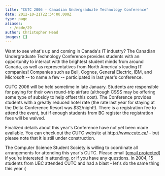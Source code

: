 ```yaml
---
title: "CUTC 2006 - Canadian Undergraduate Technology Conference"
date: 2012-10-21T22:34:00.000Z
type: page
aliases:
  - /node/29
author: Christopher Head
images: []
---
```


<div class="field field-name-body field-type-text-with-summary field-label-hidden"><div class="field-items"><div class="field-item even"><p>Want to see what&apos;s up and coming in Canada&apos;s IT industry? The Canadian Undergraduate Technology Conference provides students with an opportunity to interact with the brightest student minds from around Canada, as well as representatives from North America&apos;s leading IT companies! Companies such as Bell, Cognos, General Electric, IBM, and Microsoft -- to name a few -- participated in last year&apos;s conference.</p>
<p>CUTC 2006 will be held sometime in late January. Students are responsible for paying for their own round-trip airfare (although CSSS may be offering some type of subsidy to help offset this cost). The Conference provides students with a greatly reduced hotel rate (the rate last year for staying at the Delta Conference Resort was $32/night!). There is a registration fee to attend the event, but if enough students from BC register the registration fees will be waived. </p>
<p>Finalized details about this year&apos;s Conference have not yet been made available. You can check out the CUTC website at <a href="http://www.cutc.ca" target="new">http://www.cutc.ca/</a> - but please note that it is still under construction.</p>
<p>The Computer Science Student Society is willing to coordinate all arrangements for attending this year&apos;s CUTC. Please email <a href="/cdn-cgi/l/email-protection#ec8f99988fac8f9f9f9fc28f9fc2998e8fc28f8d"><span class="__cf_email__" data-cfemail="66031e12031408070a1016260515151548051548130405480507">[email&#xA0;protected]</span></a> if you&apos;re interested in attending, or if you have any questions.  In 2004, 15 students from UBC attended CUTC and had a blast - let&apos;s do the same thing this year :)</p>
</div></div></div>    <footer>
          </footer>
